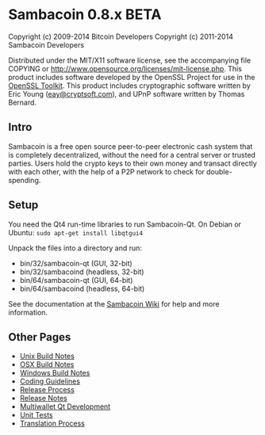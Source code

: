 Sambacoin 0.8.x BETA
====================

Copyright (c) 2009-2014 Bitcoin Developers
Copyright (c) 2011-2014 Sambacoin Developers

Distributed under the MIT/X11 software license, see the accompanying
file COPYING or http://www.opensource.org/licenses/mit-license.php.
This product includes software developed by the OpenSSL Project for use in the [OpenSSL Toolkit](http://www.openssl.org/). This product includes
cryptographic software written by Eric Young ([eay@cryptsoft.com](mailto:eay@cryptsoft.com)), and UPnP software written by Thomas Bernard.


Intro
---------------------
Sambacoin is a free open source peer-to-peer electronic cash system that is
completely decentralized, without the need for a central server or trusted
parties.  Users hold the crypto keys to their own money and transact directly
with each other, with the help of a P2P network to check for double-spending.


Setup
---------------------
You need the Qt4 run-time libraries to run Sambacoin-Qt. On Debian or Ubuntu:
	`sudo apt-get install libqtgui4`

Unpack the files into a directory and run:

- bin/32/sambacoin-qt (GUI, 32-bit)
- bin/32/sambacoind (headless, 32-bit)
- bin/64/sambacoin-qt (GUI, 64-bit)
- bin/64/sambacoind (headless, 64-bit)

See the documentation at the [Sambacoin Wiki](http://sambacoin.info)
for help and more information.


Other Pages
---------------------
- [Unix Build Notes](build-unix.md)
- [OSX Build Notes](build-osx.md)
- [Windows Build Notes](build-msw.md)
- [Coding Guidelines](coding.md)
- [Release Process](release-process.md)
- [Release Notes](release-notes.md)
- [Multiwallet Qt Development](multiwallet-qt.md)
- [Unit Tests](unit-tests.md)
- [Translation Process](translation_process.md)
